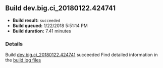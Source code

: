 ## Build dev.big.ci_20180122.424741
- **Build result:** `succeeded`
- **Build queued:** 1/22/2018 5:51:14 PM
- **Build duration:** 7.41 minutes
### Details
Build [dev.big.ci_20180122.424741](https://winappstudio.visualstudio.com/web/build.aspx?pcguid=a4ef43be-68ce-4195-a619-079b4d9834c2&builduri=vstfs%3a%2f%2f%2fBuild%2fBuild%2f24741) succeeded
Find detailed information in the [build log files](https://uwpctdiags.blob.core.windows.net/buildlogs/dev.big.ci_20180122.424741_logs.zip)
